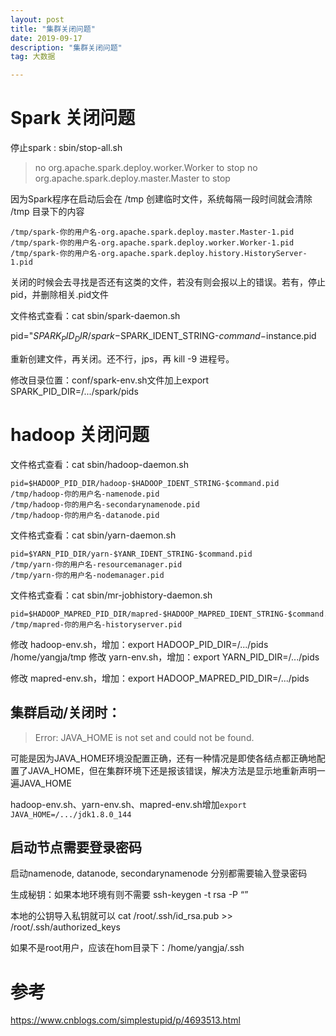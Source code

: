 ```yaml
---
layout: post
title: "集群关闭问题"
date: 2019-09-17
description: "集群关闭问题"
tag: 大数据

---
```


# Spark 关闭问题

停止spark : sbin/stop-all.sh

>no org.apache.spark.deploy.worker.Worker to stop
 no org.apache.spark.deploy.master.Master to stop


因为Spark程序在启动后会在 /tmp 创建临时文件，系统每隔一段时间就会清除 /tmp 目录下的内容

```
/tmp/spark-你的用户名-org.apache.spark.deploy.master.Master-1.pid 
/tmp/spark-你的用户名-org.apache.spark.deploy.worker.Worker-1.pid
/tmp/spark-你的用户名-org.apache.spark.deploy.history.HistoryServer-1.pid
```

关闭的时候会去寻找是否还有这类的文件，若没有则会报以上的错误。若有，停止pid，并删除相关.pid文件


文件格式查看：cat sbin/spark-daemon.sh

pid="$SPARK_PID_DIR/spark-$SPARK_IDENT_STRING-$command-$instance.pid


重新创建文件，再关闭。还不行，jps，再 kill -9 进程号。

修改目录位置：conf/spark-env.sh文件加上export SPARK_PID_DIR=/.../spark/pids




# hadoop 关闭问题


文件格式查看：cat sbin/hadoop-daemon.sh
```
pid=$HADOOP_PID_DIR/hadoop-$HADOOP_IDENT_STRING-$command.pid
/tmp/hadoop-你的用户名-namenode.pid
/tmp/hadoop-你的用户名-secondarynamenode.pid
/tmp/hadoop-你的用户名-datanode.pid
```

文件格式查看：cat sbin/yarn-daemon.sh
```
pid=$YARN_PID_DIR/yarn-$YANR_IDENT_STRING-$command.pid
/tmp/yarn-你的用户名-resourcemanager.pid
/tmp/yarn-你的用户名-nodemanager.pid
```

文件格式查看：cat sbin/mr-jobhistory-daemon.sh
```
pid=$HADOOP_MAPRED_PID_DIR/mapred-$HADOOP_MAPRED_IDENT_STRING-$command.pid
/tmp/mapred-你的用户名-historyserver.pid
```


修改 hadoop-env.sh，增加：export HADOOP_PID_DIR=/.../pids
/home/yangja/tmp
修改 yarn-env.sh，增加：export YARN_PID_DIR=/.../pids

修改 mapred-env.sh，增加：export HADOOP_MAPRED_PID_DIR=/.../pids



## 集群启动/关闭时：

> Error: JAVA_HOME is not set and could not be found.

可能是因为JAVA_HOME环境没配置正确，还有一种情况是即使各结点都正确地配置了JAVA_HOME，但在集群环境下还是报该错误，解决方法是显示地重新声明一遍JAVA_HOME

hadoop-env.sh、yarn-env.sh、mapred-env.sh增加`export JAVA_HOME=/.../jdk1.8.0_144`

## 启动节点需要登录密码

启动namenode, datanode, secondarynamenode 分别都需要输入登录密码

生成秘钥：如果本地环境有则不需要 ssh-keygen -t rsa -P “” 

本地的公钥导入私钥就可以 
cat /root/.ssh/id_rsa.pub >> /root/.ssh/authorized_keys

如果不是root用户，应该在hom目录下：/home/yangja/.ssh



# 参考

https://www.cnblogs.com/simplestupid/p/4693513.html

